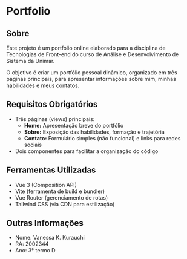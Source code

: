 # Portfolio
## Sobre
<p>Este projeto é um portfolio online elaborado para a disciplina de Tecnologias de Front-end do curso de Análise e Desenvolvimento de Sistema da Unimar.</p>

<p>O objetivo é criar um portfólio pessoal dinâmico, organizado em três páginas principais, para apresentar informações sobre mim, minhas habilidades e meus contatos.</p>

## Requisitos Obrigatórios
- Três páginas (views) principais:  
  - **Home:** Apresentação breve do portfólio  
  - **Sobre:** Exposição das habilidades, formação e trajetória  
  - **Contato:** Formulário simples (não funcional) e links para redes sociais  
- Dois componentes para facilitar a organização do código

## Ferramentas Utilizadas
- Vue 3 (Composition API)  
- Vite (ferramenta de build e bundler)  
- Vue Router (gerenciamento de rotas)  
- Tailwind CSS (via CDN para estilização)

## Outras Informações
  - Nome: Vanessa K. Kurauchi
  - RA: 2002344
  - Ano: 3° termo D
